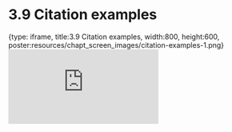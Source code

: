 # 3.9 Citation examples
 
{type: iframe, title:3.9 Citation examples, width:800, height:600, poster:resources/chapt_screen_images/citation-examples-1.png}
![](https://sayumiyork.github.io/miniCURE-16S_Test/citation-examples-1.html)
 

 
